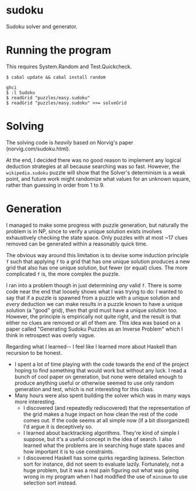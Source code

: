 # sudoku

Sudoku solver and generator.

# Running the program

This requires System.Random and Test.Quickcheck.

```
$ cabal update && cabal install random

ghci
$ :l Sudoku
$ readGrid "puzzles/easy.sudoku"
$ readGrid "puzzles/easy.sudoku" >>= solveGrid
```

# Solving

The solving code is _heavily_ based on Norvig's paper (norvig.com/sudoku.html).

At the end, I decided there was no good reason to implement any logical deduction strategies at all because searching was so fast. However, the `wikipedia.sudoku` puzzle will show that the Solver's determinism is a weak point, and future work might randomize what values for an unknown square, rather than guessing in order from 1 to 9.

# Generation

I managed to make some progress with puzzle generation, but naturally the problem is in NP, since to verify a unique solution exists involves exhaustively checking the state space. Only puzzles with at most ~17 clues removed can be generated within a reasonably quick time.

The obvious way around this limitation is to devise some induction principle `f` such that applying `f` to a grid that has one unique solution produces a new grid that also has one unique solution, but fewer (or equal) clues. The more complicated `f` is, the more complex the puzzle.

I ran into a problem though in just determining _any_ valid `f`. There is some code near the end that loosely shows what I was trying to do: I wanted to say that if a puzzle is spawned from a puzzle with a unique solution and _every_ deduction we can make results in a puzzle known to have a unique solution (a "good" grid), then that grid must have a unique solution too. However, the principle is empirically not quite right, and the result is that either no clues are removed or all of them are. This idea was based on a paper called "Generating Sudoku Puzzles as an Inverse Problem" which I think in retrospect was overly vague.

Regarding what I learned-- I feel like I learned more about Haskell than recursion to be honest.

- I spent a lot of time playing with the code towards the end of the project hoping to find something that would work but without any luck. I read a bunch of cool paper on generation, but none were detailed enough to produce anything useful or otherwise seemed to use only random generation and test, which is not interesting for this class.
- Many hours were also spent building the solver which was in many ways more interesting.
    - I discovered (and repeatedly rediscovered) that the representation of the grid makes a huge impact on how clean the rest of the code comes out. If the code seems at all simple now (if a bit disorganized) I'd argue it is deceptively so.
    - I learned about backtracking algorithms. They're kind of simple I suppose, but it's a useful concept in the idea of search. I also learned what the problems are in searching huge state spaces and how important it is to use constraints.
    - I discovered Haskell has some quirks regarding laziness. Selection sort for instance, did not seem to evaluate lazily. Fortunately, not a huge problem, but it was a real pain figuring out what was going wrong in my program when I had modified the use of `minimum` to use selection sort instead.
